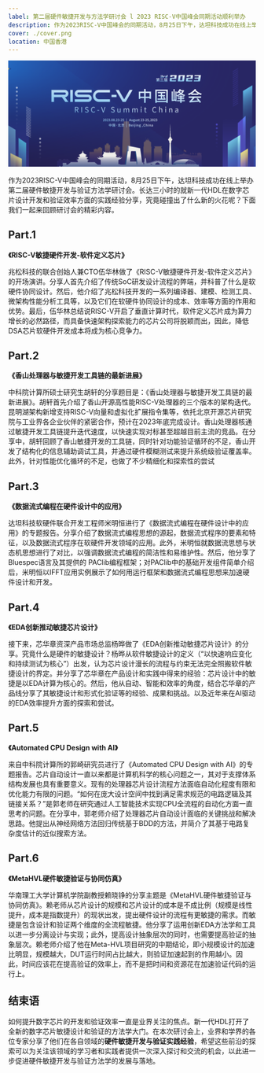 ```yaml
---
label: 第二届硬件敏捷开发与方法学研讨会 l 2023 RISC-V中国峰会同期活动顺利举办
description: 作为2023RISC-V中国峰会的同期活动，8月25日下午，达坦科技成功在线上举办第二届硬件敏捷开发与验证方法学研讨。长达三小时的就新一代HDL在数字芯片设计开发和验证效率方面的实践经验分享，究竟碰撞出了什么新的火花呢？下面我们一起来回顾研讨会的精彩内容。
cover: ./cover.png
location: 中国香港
---
```


![图片](./cover.png)

作为2023RISC-V中国峰会的同期活动，8月25日下午，达坦科技成功在线上举办第二届硬件敏捷开发与验证方法学研讨会。长达三小时的就新一代HDL在数字芯片设计开发和验证效率方面的实践经验分享，究竟碰撞出了什么新的火花呢？下面我们一起来回顾研讨会的精彩内容。

## Part.1

**《RISC-V敏捷硬件开发-软件定义芯片》**

兆松科技的联合创始人兼CTO伍华林做了《RISC-V敏捷硬件开发-软件定义芯片》的开场演讲。分享人首先介绍了传统SoC研发设计流程的弊端，并科普了什么是软硬件协同设计。然后，他介绍了兆松科技开发的一系列编译器、建模、检测工具、微架构性能分析工具等，以及它们在软硬件协同设计的成本、效率等方面的作用和优势。最后，伍华林总结说RISC-V开启了垂直计算时代，软件定义芯片成为算力增长的必然路径，而具备快速架构探索能力的芯片公司将脱颖而出，因此，降低DSA芯片软硬件开发成本将成为核心竞争力。

## Part.2

**《香山处理器与敏捷开发工具链的最新进展》**

中科院计算所硕士研究生胡轩的分享题目是：《香山处理器与敏捷开发工具链的最新进展》。胡轩首先介绍了香山开源高性能RISC-V处理器的三个版本的架构迭代。昆明湖架构新增支持RISC-V向量和虚拟化扩展指令集等，依托北京开源芯片研究院与工业界各企业伙伴的紧密合作，预计在2023年底完成设计。香山处理器核通过敏捷开发工具链提升迭代速度，以快速实现对标甚至超越目前主流的竞品。在分享中，胡轩回顾了香山敏捷开发的工具链，同时针对功能验证循环的不足，香山开发了结构化的信息辅助调试工具，并通过硬件模糊测试来提升系统级验证覆盖率。此外，针对性能优化循环的不足，也做了不少精细化和探索性的尝试

## Part.3

**《数据流式编程在硬件设计中的应用》**

达坦科技软硬件联合开发工程师米明恒进行了《数据流式编程在硬件设计中的应用》的专题报告。分享介绍了数据流式编程思想的源起，数据流式程序的要素和特征，以及数据流式程序在软硬件开发领域的应用。此外，米明恒就数据流思想与状态机思想进行了对比，以强调数据流式编程的简洁性和易维护性。然后，他分享了Bluespec语言及其提供的 PAClib编程框架；对PAClib中的基础开发组件简单介绍后，米明恒以IFFT应用实例展示了如何用运行框架和数据流式编程思想来加速硬件设计和开发。

## Part.4

**《EDA创新推动敏捷芯片设计》**

接下来，芯华章资深产品市场总监杨晔做了《EDA创新推动敏捷芯片设计》的分享。究竟什么是硬件的敏捷设计？杨晔从软件敏捷设计的定义（“以快速响应变化和持续测试为核心”）出发，认为芯片设计漫长的流程与约束无法完全照搬软件敏捷设计的界定。并分享了芯华章在产品设计和实践中得来的经验：芯片设计中的敏捷是以EDA计算为核心的。然后，他从自动、智能和效率的角度，结合芯华章的产品线分享了其敏捷设计和形式化验证等的经验、成果和挑战。以及近年来在AI驱动的EDA效率提升方面的探索和尝试。

## Part.5

**《Automated CPU Design with AI》**

来自中科院计算所的郭崎研究员进行了《Automated CPU Design with AI》的专题报告。芯片自动设计一直以来都是计算机科学的核心问题之一，其对于支撑体系结构发展也具有重要意义。现有的处理器芯片设计流程方法面临自动化程度有限和优化能力有限的问题。“如何在庞大设计空间中找到满足需求规范的电路逻辑及其链接关系？”是郭老师在研究通过人工智能技术实现CPU全流程的自动化方面一直思考的问题。在分享中，郭老师介绍了处理器芯片自动设计面临的关键挑战和解决思路。他提出从神经网络方法回归传统基于BDD的方法，并简介了其基于电路复杂度估计的近似搜索方法。

## Part.6

**《MetaHVL硬件敏捷验证与协同仿真》**

华南理工大学计算机学院副教授赖晓铮的分享主题是《MetaHVL硬件敏捷验证与协同仿真》。赖老师从芯片设计的规模和芯片设计的成本是不成比例（规模是线性提升，成本是指数提升）的现状出发，提出硬件设计的流程有更敏捷的需求。而敏捷是包含设计和验证两个维度的全流程敏捷。他分享了运用创新EDA方法学和工具以进一步分离设计与实现；此外，提高设计抽象层次的同时，也需要提高验证的抽象层次。赖老师介绍了他在Meta-HVL项目研究的中期结论，即小规模设计的加速比明显，规模越大，DUT运行时间占比越大，则验证加速起到的作用越小。因此，时间应该花在提高验证的效率上，而不是把时间和资源花在加速验证代码的运行上。

## 结束语

如何提升数字芯片的开发和验证效率一直是业界关注的焦点。新一代HDL打开了全新的数字芯片敏捷设计和验证的方法学大门。在本次研讨会上，业界和学界的各位专家分享了他们在各自领域的**硬件敏捷开发与验证实践经验**，希望这些前沿的探索可以为关注该领域的学习者和实践者提供一次深入探讨和交流的机会，以此进一步促进硬件敏捷开发与验证方法学的发展与落地。

